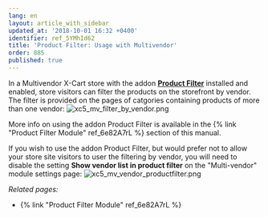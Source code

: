 ```yaml
---
lang: en
layout: article_with_sidebar
updated_at: '2018-10-01 16:32 +0400'
identifier: ref_5YMhId62
title: 'Product Filter: Usage with Multivendor'
order: 885
published: true
---
```

In a Multivendor X-Cart store with the addon **[Product Filter](https://market.x-cart.com/addons/product-filter.html)** installed and enabled, store visitors can filter the products on the storefront by vendor. The filter is provided on the pages of catgories containing products of more than one vendor:
   ![xc5_mv_filter_by_vendor.png]({{site.baseurl}}/attachments/ref_fxTL6F2z/xc5_mv_filter_by_vendor.png)

More info on using the addon Product Filter is available in the {% link "Product Filter Module" ref_6e82A7rL %} section of this manual.


If you wish to use the addon Product Filter, but would prefer not to allow your store site visitors to user the filtering by vendor, you will need to disable the setting **Show vendor list in product filter** on the "Multi-vendor" module settings page:
   ![xc5_mv_vendor_productfilter.png]({{site.baseurl}}/attachments/ref_5YMhId62/xc5_mv_vendor_productfilter.png)


_Related pages:_
   
   * {% link "Product Filter Module" ref_6e82A7rL %}
